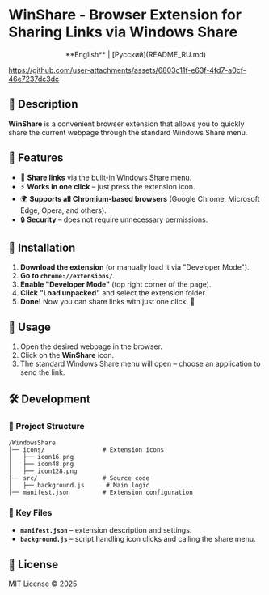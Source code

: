 # WinShare - Browser Extension for Sharing Links via Windows Share

<div align="center">
**English** | [Русский](README_RU.md)    
</div>

https://github.com/user-attachments/assets/6803c11f-e63f-4fd7-a0cf-46e7237dc3dc

## 📌 Description
**WinShare** is a convenient browser extension that allows you to quickly share the current webpage through the standard Windows Share menu.

## 🚀 Features
- 📎 **Share links** via the built-in Windows Share menu.
- ⚡ **Works in one click** – just press the extension icon.
- 🌍 **Supports all Chromium-based browsers** (Google Chrome, Microsoft Edge, Opera, and others).
- 🔒 **Security** – does not require unnecessary permissions.

## 🔧 Installation
1. **Download the extension** (or manually load it via "Developer Mode").
2. **Go to `chrome://extensions/`**.
3. **Enable "Developer Mode"** (top right corner of the page).
4. **Click "Load unpacked"** and select the extension folder.
5. **Done!** Now you can share links with just one click. 🎉

## 🎯 Usage
1. Open the desired webpage in the browser.
2. Click on the **WinShare** icon.
3. The standard Windows Share menu will open – choose an application to send the link.

## 🛠 Development
### 📂 Project Structure
```
/WindowsShare
│── icons/                # Extension icons
│   ├── icon16.png
│   ├── icon48.png
│   ├── icon128.png
│── src/                  # Source code
│   ├── background.js      # Main logic
│── manifest.json         # Extension configuration
```
### 🔑 Key Files
- **`manifest.json`** – extension description and settings.
- **`background.js`** – script handling icon clicks and calling the share menu.

## 📝 License
MIT License © 2025
